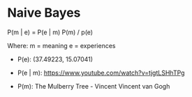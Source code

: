 # Naive Bayes 

P(m | e) = P(e | m) P(m) / p(e) 

Where:
m = meaning 
e = experiences 

- P(e): (37.49223, 15.07041) 

- P(e | m): https://www.youtube.com/watch?v=tjgtLSHhTPg

- P(m): The Mulberry Tree - Vincent Vincent van Gogh
 
